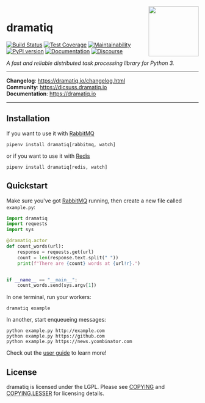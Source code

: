 <img src="https://dramatiq.io/_static/logo.png" align="right" width="131" />

# dramatiq

[![Build Status](https://travis-ci.org/Bogdanp/dramatiq.svg?branch=master)](https://travis-ci.org/Bogdanp/dramatiq)
[![Test Coverage](https://api.codeclimate.com/v1/badges/2e03a54d3d3ee0bb93c4/test_coverage)](https://codeclimate.com/github/Bogdanp/dramatiq/test_coverage)
[![Maintainability](https://api.codeclimate.com/v1/badges/2e03a54d3d3ee0bb93c4/maintainability)](https://codeclimate.com/github/Bogdanp/dramatiq/maintainability)
[![PyPI version](https://badge.fury.io/py/dramatiq.svg)](https://badge.fury.io/py/dramatiq)
[![Documentation](https://img.shields.io/badge/doc-latest-brightgreen.svg)](http://dramatiq.io)
[![Discourse](https://img.shields.io/badge/discuss-online-orange.svg)](https://discuss.dramatiq.io)

*A fast and reliable distributed task processing library for Python 3.*

<hr/>

**Changelog**: https://dramatiq.io/changelog.html <br/>
**Community**: https://dicsuss.dramatiq.io <br/>
**Documentation**: https://dramatiq.io

<hr/>


## Installation

If you want to use it with [RabbitMQ]

    pipenv install dramatiq[rabbitmq, watch]

or if you want to use it with [Redis]

    pipenv install dramatiq[redis, watch]


## Quickstart

Make sure you've got [RabbitMQ] running, then create a new file called
`example.py`:

``` python
import dramatiq
import requests
import sys

@dramatiq.actor
def count_words(url):
    response = requests.get(url)
    count = len(response.text.split(" "))
    print(f"There are {count} words at {url!r}.")


if __name__ == "__main__":
    count_words.send(sys.argv[1])
```

In one terminal, run your workers:

    dramatiq example

In another, start enqueueing messages:

    python example.py http://example.com
    python example.py https://github.com
    python example.py https://news.ycombinator.com

Check out the [user guide] to learn more!


## License

dramatiq is licensed under the LGPL.  Please see [COPYING] and
[COPYING.LESSER] for licensing details.


[COPYING.LESSER]: https://github.com/Bogdanp/dramatiq/blob/master/COPYING.LESSER
[COPYING]: https://github.com/Bogdanp/dramatiq/blob/master/COPYING
[RabbitMQ]: https://www.rabbitmq.com/
[Redis]: https://redis.io
[user guide]: https://dramatiq.io/guide.html

